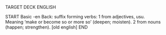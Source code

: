 TARGET DECK
ENGLISH

START
Basic
-en
Back: suffix forming verbs: 1 from adjectives, usu. Meaning ‘make or become so or more so’ (deepen; moisten). 2 from nouns (happen; strengthen). [old english]
END
